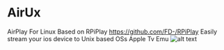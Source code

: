 # AirUx
AirPlay For Linux
Based on RPiPlay https://github.com/FD-/RPiPlay
Easily stream your ios device to Unix based OSs
Apple Tv Emu
![alt text](https://raw.githubusercontent.com/init1lham/AirUx/main/screenshot.png)
